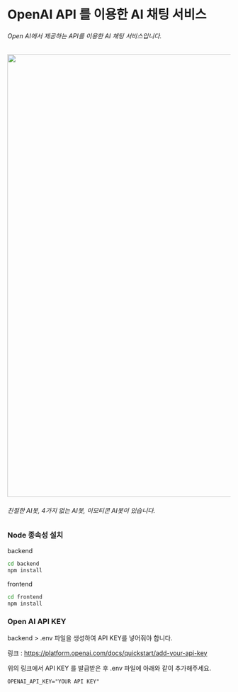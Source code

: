 # OpenAI API 를 이용한 AI 채팅 서비스

###### Open AI에서 제공하는 API를 이용한 AI 채팅 서비스입니다.
<img width="1000" src="https://user-images.githubusercontent.com/82563539/223348110-522e06dd-15ca-49d3-87b5-611a54a4210e.png"/>

###### 친절한 AI봇, 4가지 없는 AI봇, 이모티콘 AI봇이 있습니다.

### Node 종속성 설치
backend 

```Bash
cd backend
npm install
```

frontend

```Bash
cd frontend
npm install
```


### Open AI API KEY
backend > .env 파일을 생성하여 API KEY를 넣어줘야 합니다.

링크 : https://platform.openai.com/docs/quickstart/add-your-api-key

위의 링크에서 API KEY 를 발급받은 후 .env 파일에 아래와 같이 추가해주세요.

```OPENAI_API_KEY="YOUR API KEY"```


